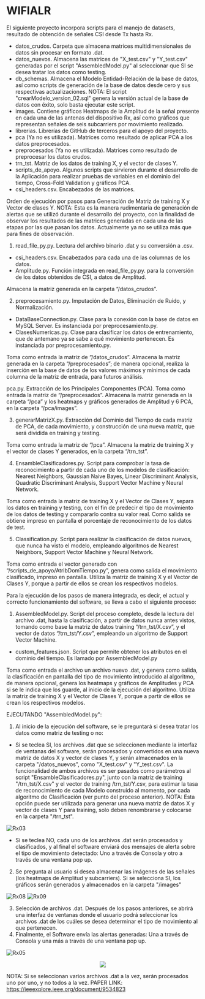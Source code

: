 # WIFIALR

El siguiente proyecto incorpora scripts para el manejo de datasets, resultado de obtención de señales CSI desde Tx hasta Rx.
* datos_crudos. Carpeta que almacena matrices multidimensionales de datos sin procesar en formato .dat.
* datos_nuevos. Almacena las matrices de "X_test.csv" y "Y_test.csv" generadas por el script "AssembledModel.py" al seleccionar que SI se desea tratar los datos como testing.
* db_schemas. Almacena el Modelo Entidad-Relación de la base de datos, así como scripts de generación de la base de datos desde cero y sus respectivas actualizaciones. NOTA: El script "crearModelo_version_02.sql" genera la versión actual de la base de datos con éxito, solo basta ejecutar este script.
* images. Contiene gráficos Heatmaps de la Amplitud de la señal presente en cada una de las antenas del dispositivo Rx, así como gráficos que representan señales de seis subcarriers por movimiento realizado.
* librerias. Librerías de GitHub de terceros para el apoyo del proyecto.
* pca (Ya no es utilizada). Matrices como resultado de aplicar PCA a los datos preprocesados. 
* preprocesados (Ya no es utilizada). Matrices como resultado de preprocesar los datos crudos.
* trn_tst. Matriz de los datos de training X, y el vector de clases Y.
* scripts_de_apoyo. Algunos scripts que sirvieron durante el desarrollo de la Aplicación para realizar pruebas de variables en el dominio del tiempo, Cross-Fold Validation y gráficos PCA.
* csi_headers.csv. Encabezados de las matrices.

Orden de ejecución por pasos para Generación de Matriz de training X y Vector de clases Y. 
NOTA: Esta es la manera rudimentaria de generación de alertas que se utilizó durante el desarrollo del proyecto, con la finalidad de observar los resultados de las matrices generadas en cada una de las etapas por las que pasan los datos. Actualmente ya no se utiliza más que para fines de observación.

1.	read_file_py.py. Lectura del archivo binario .dat y su conversión a .csv.
  *	csi_headers.csv. Encabezados para cada una de las columnas de los datos.
  *	Amplitude.py. Función integrada en  read_file_py.py.  para la conversión de los datos obtenidos de CSI, a datos de Amplitud.

Almacena la matriz generada en la carpeta “/datos_crudos”.

2.	preprocesamiento.py. Imputación de Datos, Eliminación de Ruido, y Normalización.
  *	DataBaseConnection.py. Clase para la conexión con la base de datos en MySQL Server. Es instanciada por preprocesamiento.py.
  *	ClasesNumericas.py. Clase para clasificar los datos de entrenamiento, que de antemano ya se sabe a qué movimiento pertenecen. Es instanciada por preprocesamiento.py.

Toma como entrada la matriz de “/datos_crudos”. Almacena la matriz generada en la carpeta “/preprocesados”; de manera opcional, realiza la inserción en la base de datos de los valores máximos y mínimos de cada columna de la matriz de entrada, para futuros análisis.

pca.py. Extracción de los Principales Componentes (PCA). 
Toma como entrada la matriz de “/preprocesados”. Almacena la matriz generada en la carpeta “/pca” y los heatmaps y gráficos generados de Amplitud y 6 PCA, en la carpeta “/pca/images”.

3.	generarMatrizX.py. Extracción del Dominio del Tiempo de cada matriz de PCA, de cada movimiento, y construcción de una nueva matriz, que será dividida en training y testing.

Toma como entrada la matriz de “/pca”. Almacena la matriz de training X y el vector de clases Y generados, en la carpeta “/trn_tst”.

4.	EnsambleClasificadores.py. Script para comprobar la tasa de reconocimiento a partir de cada uno de los modelos de clasificación: Nearest Neighbors, Gaussian Naive Bayes, Linear Discriminant Analysis, Quadratic Discriminant Analysis, Support Vector Machine y Neural Network.

Toma como entrada la matriz de training X y el Vector de Clases Y, separa los datos en training y testing, con el fin de predecir el tipo de movimiento de los datos de testing y compararlo contra su valor real. Como salida se obtiene impreso en pantalla el porcentaje de reconocimiento de los datos de test.

5.	Classification.py. Script para realizar la clasificación de datos nuevos, que nunca ha visto el modelo, empleando algoritmos de Nearest Neighbors, Support Vector Machine y Neural Network.

Toma como entrada el vector generado con “/scripts_de_apoyo/AtribDomTiempo.py”, genera como salida el movimiento clasificado, impreso en pantalla. Utiliza la matriz de training X y el Vector de Clases Y, porque a partir de ellos se crean los respectivos modelos.


Para la ejecución de los pasos de manera integrada, es decir, el actual y correcto funcionamiento del software, se lleva a cabo el siguiente proceso:
1.	AssembledModel.py. Script del proceso completo, desde la lectura del archivo .dat, hasta la clasificación, a partir de datos nunca antes vistos, tomando como base la matriz de datos training “/trn_tst/X.csv”, y el vector de datos “/trn_tst/Y.csv”, empleando un algoritmo de Support Vector Machine.
  *	custom_features.json. Script que permite obtener los atributos en el dominio del tiempo.  Es llamado por AssembledModel.py

Toma como entrada el archivo un archivo nuevo .dat, y genera como salida, la clasificación en pantalla del tipo de movimiento introducido al algoritmo, de manera opcional, genera los heatmaps y gráficos de Amplitudes y PCA si se le indica que los guarde, al inicio de la ejecución del algoritmo. Utiliza la matriz de training X y el Vector de Clases Y, porque a partir de ellos se crean los respectivos modelos.

EJECUTANDO "AssembledModel.py":

1. Al inicio de la ejecución del software, se le preguntará si desea tratar los datos como matriz de testing o no:
 * Si se teclea SI, los archivos .dat que se seleccionen mediante la interfaz de ventanas del software, serán procesados y convertidos en una nueva matriz de datos X y vector de clases Y, y serán almacenados en la carpeta "/datos_nuevos", como "X_test.csv" y "Y_test.csv". La funcionalidad de ambos archivos es ser pasados como parámetros al script "EnsambleClasificadores.py", junto con la matriz de training "/trn_tst/X.csv" y el vector de training /trn_tst/Y.csv, para estimar la tasa de reconocimiento de cada Modelo construido al momento, por cada algoritmo de Clasificación (ver punto del proceso anterior).
NOTA: Esta opción puede ser utilizada para generar una nueva matriz de datos X y vector de clases Y para training, solo deben renombrarse y colocarse en la carpeta "/trn_tst".

![Rx03](https://user-images.githubusercontent.com/41920284/122335289-df12f800-ceef-11eb-85c3-65a74033685c.png)

 * Si se teclea NO, cada uno de los archivos .dat serán procesados y clasificados, y al final el software enviará dos mensajes de alerta sobre el tipo de movimiento detectado: Uno a través de Consola y otro a través de una ventana pop up.

2. Se pregunta al usuario si desea almacenar las imágenes de las señales (los heatmaps de Amplitud y subcarriers). Si se selecciona SI, los gráficos serán generados y almacenados en la carpeta "/images" 

![Rx08](https://user-images.githubusercontent.com/41920284/122335344-fa7e0300-ceef-11eb-9014-1610e15e6e5b.png)
![Rx09](https://user-images.githubusercontent.com/41920284/122335360-feaa2080-ceef-11eb-9d49-9e1cdc0c5d77.png)

3. Selección de archivos .dat. Después de los pasos anteriores, se abrirá una interfaz de ventanas donde el usuario podrá seleccionar los archivos .dat de los cuáles se desea determinar el tipo de movimiento al que pertenecen.
4. Finalmente, el Software envía las alertas generadas: Una a través de Consola y una más a través de una ventana pop up.

![Rx05](https://user-images.githubusercontent.com/41920284/122335568-58124f80-cef0-11eb-82eb-864be165ec33.png)

<p align="center">
  <img src="https://user-images.githubusercontent.com/41920284/122335575-5ba5d680-cef0-11eb-8c5a-23fb9de5bdc1.png">
</p>

NOTA: Si se seleccionan varios archivos .dat a la vez, serán procesados uno por uno, y no todos a la vez.
PAPER LINK: https://ieeexplore.ieee.org/document/9534823




